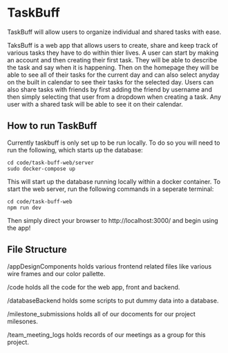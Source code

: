 # TaskBuff

TaskBuff will allow users to organize individual and shared tasks with ease.

TaksBuff is a web app that allows users to create, share and keep track of various tasks they have to do within thier lives. A user can start by making an account and then creating their first task. They will be able to describe the task and say when it is happening. Then on the homepage they will be able to see all of their tasks for the current day and can also select anyday on the built in calendar to see their tasks for the selected day. Users can also share tasks with friends by first adding the friend by username and then simply selecting that user from a dropdown when creating a task. Any user with a shared task will be able to see it on their calendar.

## How to run TaskBuff

Currently taskbuff is only set up to be run locally. To do so you will need to run the following, which starts up the database:
```
cd code/task-buff-web/server
sudo docker-compose up
```
This will start up the database running locally within a docker container. To start the web server, run the following commands in a seperate terminal:
```
cd code/task-buff-web
npm run dev
```
Then simply direct your browser to http://localhost:3000/ and begin using the app!

## File Structure

/appDesignComponents holds various frontend related files like various wire frames and our color pallette.

/code holds all the code for the web app, front and backend.

/databaseBackend holds some scripts to put dummy data into a database.

/milestone_submissions holds all of our docoments for our project milesones.

/team_meeting_logs holds records of our meetings as a group for this project.
